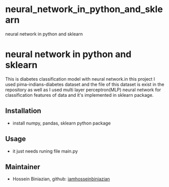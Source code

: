 # neural_network_in_python_and_sklearn


neural network in python and sklearn
# neural network in python and sklearn


This is diabetes classification model with neural network.in this project I used pima-indians-diabetes dataset and the file of this dataset is exist in the repository as well as I used multi layer perceptron(MLP) neural network for classification features of data and it's implemented in sklearn package.


## Installation
- install numpy, pandas, sklearn python package

## Usage
- it just needs runing file main.py

## Maintainer
* Hossein Biniazian, github: [iamhosseinbiniazian](https://github.com/iamhosseinbiniazian)
